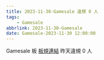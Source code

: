 ```yaml
---
title: 2023-11-30-Gamesale 違規 0 人
tags:
    - Gamesale
abbrlink: 2023-11-30-Gamesale
date: Gamesale-2023-11-30 12:00:00
---
```

Gamesale 板 [板規連結](https://www.ptt.cc/bbs/Gossiping/M.1637425085.A.07D.html)
昨天違規 0 人
